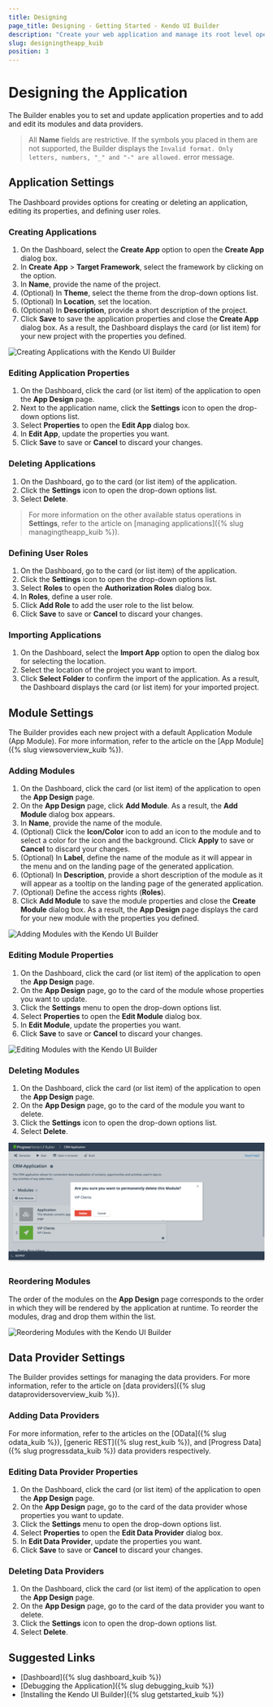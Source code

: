 ```yaml
---
title: Designing
page_title: Designing - Getting Started - Kendo UI Builder
description: "Create your web application and manage its root level operation from the App Design page which is provided by the Kendo UI Builder."
slug: designingtheapp_kuib
position: 3
---
```


# Designing the Application

The Builder enables you to set and update application properties and to add and edit its modules and data providers.

> All **Name** fields are restrictive. If the symbols you placed in them are not supported, the Builder displays the `Invalid format. Only letters, numbers, "_" and "-" are allowed.` error message.

## Application Settings

The Dashboard provides options for creating or deleting an application, editing its properties, and defining user roles.

### Creating Applications

1. On the Dashboard, select the **Create App** option to open the **Create App** dialog box.
1. In **Create App** > **Target Framework**, select the framework by clicking on the option.
1. In **Name**, provide the name of the project.
1. (Optional) In **Theme**, select the theme from the drop-down options list.
1. (Optional) In **Location**, set the location.
1. (Optional) In **Description**, provide a short description of the project.
1. Click **Save** to save the application properties and close the **Create App** dialog box. As a result, the Dashboard displays the card (or list item) for your new project with the properties you defined.

<img src="../../images/kuib-create-app.png" class="img-responsive" alt="Creating Applications with the Kendo UI Builder"/>

### Editing Application Properties

1. On the Dashboard, click the card (or list item) of the application to open the **App Design** page.
1. Next to the application name, click the **Settings** icon to open the drop-down options list.
1. Select **Properties** to open the **Edit App** dialog box.
1. In **Edit App**, update the properties you want.
1. Click **Save** to save or **Cancel** to discard your changes.

### Deleting Applications

1. On the Dashboard, go to the card (or list item) of the application.
1. Click the **Settings** icon to open the drop-down options list.
1. Select **Delete**.

> For more information on the other available status operations in **Settings**, refer to the article on [managing applications]({% slug managingtheapp_kuib %}).

### Defining User Roles

1. On the Dashboard, go to the card (or list item) of the application.
1. Click the **Settings** icon to open the drop-down options list.
1. Select **Roles** to open the **Authorization Roles** dialog box.
1. In **Roles**, define a user role.
1. Click **Add Role** to add the user role to the list below.
1. Click **Save** to save or **Cancel** to discard your changes.

### Importing Applications

1. On the Dashboard, select the **Import App** option to open the dialog box for selecting the location.
1. Select the location of the project you want to import.
1. Click **Select Folder** to confirm the import of the application. As a result, the Dashboard displays the card (or list item) for your imported project.

## Module Settings

The Builder provides each new project with a default Application Module (App Module). For more information, refer to the article on the [App Module]({% slug viewsoverview_kuib %}).

### Adding Modules

1. On the Dashboard, click the card (or list item) of the application to open the **App Design** page.
1. On the **App Design** page, click **Add Module**. As a result, the **Add Module** dialog box appears.
1. In **Name**, provide the name of the module.
1. (Optional) Click the **Icon/Color** icon to add an icon to the module and to select a color for the icon and the background. Click **Apply** to save or **Cancel** to discard your changes.
1. (Optional) In **Label**, define the name of the module as it will appear in the menu and on the landing page of the generated application.
1. (Optional) In **Description**, provide a short description of the module as it will appear as a tooltip on the landing page of the generated application.
1. (Optional) Define the access rights (**Roles**).
1. Click **Add Module** to save the module properties and close the **Create Module** dialog box. As a result, the **App Design** page displays the card for your new module with the properties you defined.

<img src="../../images/kuib-module-add.png" class="img-responsive" alt="Adding Modules with the Kendo UI Builder"/>

### Editing Module Properties

1. On the Dashboard, click the card (or list item) of the application to open the **App Design** page.
1. On the **App  Design** page, go to the card of the module whose properties you want to update.
1. Click the **Settings** menu to open the drop-down options list.
1. Select **Properties** to open the **Edit Module** dialog box.
1. In **Edit Module**, update the properties you want.
1. Click **Save** to save or **Cancel** to discard your changes.

<img src="../../images/kuib-module-edit.png" class="img-responsive" alt="Editing Modules with the Kendo UI Builder"/>

### Deleting Modules

1. On the Dashboard, click the card (or list item) of the application to open the **App Design** page.
1. On the **App Design** page, go to the card of the module you want to delete.
1. Click the **Settings** icon to open the drop-down options list.
1. Select **Delete**.

<img src="../images/kuib-module-delete.png" class="img-responsive" alt="Deleting Modules with the Kendo UI Builder"/>

### Reordering Modules

The order of the modules on the **App Design** page corresponds to the order in which they will be rendered by the application at runtime. To reorder the modules, drag and drop them within the list.

<img src="../../images/kuib-module-reorder.png" class="img-responsive" alt="Reordering Modules with the Kendo UI Builder"/>

## Data Provider Settings

The Builder provides settings for managing the data providers. For more information, refer to the article on [data providers]({% slug dataprovidersoverview_kuib %}).

### Adding Data Providers

For more information, refer to the articles on the [OData]({% slug odata_kuib %}), [generic REST]({% slug rest_kuib %}), and [Progress Data]({% slug progressdata_kuib %}) data providers respectively.

### Editing Data Provider Properties

1. On the Dashboard, click the card (or list item) of the application to open the **App Design** page.
1. On the **App Design** page, go to the card of the data provider whose properties you want to update.
1. Click the **Settings** menu to open the drop-down options list.
1. Select **Properties** to open the **Edit Data Provider** dialog box.
1. In **Edit Data Provider**, update the properties you want.
1. Click **Save** to save or **Cancel** to discard your changes.

### Deleting Data Providers

1. On the Dashboard, click the card (or list item) of the application to open the **App Design** page.
1. On the **App Design** page, go to the card of the data provider you want to delete.
1. Click the **Settings** icon to open the drop-down options list.
1. Select **Delete**.

## Suggested Links

* [Dashboard]({% slug dashboard_kuib %})
* [Debugging the Application]({% slug debugging_kuib %})
* [Installing the Kendo UI Builder]({% slug getstarted_kuib %})
